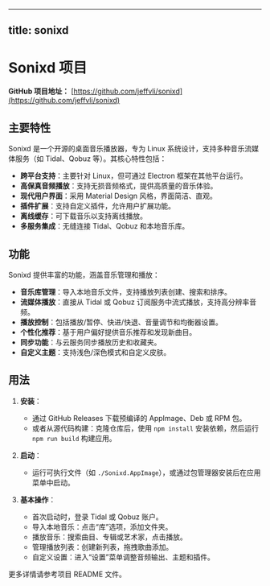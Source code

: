 
---
title: sonixd
---

# Sonixd 项目

**GitHub 项目地址：** [https://github.com/jeffvli/sonixd](https://github.com/jeffvli/sonixd)

## 主要特性
Sonixd 是一个开源的桌面音乐播放器，专为 Linux 系统设计，支持多种音乐流媒体服务（如 Tidal、Qobuz 等）。其核心特性包括：
- **跨平台支持**：主要针对 Linux，但可通过 Electron 框架在其他平台运行。
- **高保真音频播放**：支持无损音频格式，提供高质量的音乐体验。
- **现代用户界面**：采用 Material Design 风格，界面简洁、直观。
- **插件扩展**：支持自定义插件，允许用户扩展功能。
- **离线缓存**：可下载音乐以支持离线播放。
- **多服务集成**：无缝连接 Tidal、Qobuz 和本地音乐库。

## 功能
Sonixd 提供丰富的功能，涵盖音乐管理和播放：
- **音乐库管理**：导入本地音乐文件，支持播放列表创建、搜索和排序。
- **流媒体播放**：直接从 Tidal 或 Qobuz 订阅服务中流式播放，支持高分辨率音频。
- **播放控制**：包括播放/暂停、快进/快退、音量调节和均衡器设置。
- **个性化推荐**：基于用户偏好提供音乐推荐和发现新曲目。
- **同步功能**：与云服务同步播放历史和收藏夹。
- **自定义主题**：支持浅色/深色模式和自定义皮肤。

## 用法
1. **安装**：
   - 通过 GitHub Releases 下载预编译的 AppImage、Deb 或 RPM 包。
   - 或者从源代码构建：克隆仓库后，使用 `npm install` 安装依赖，然后运行 `npm run build` 构建应用。

2. **启动**：
   - 运行可执行文件（如 `./Sonixd.AppImage`），或通过包管理器安装后在应用菜单中启动。

3. **基本操作**：
   - 首次启动时，登录 Tidal 或 Qobuz 账户。
   - 导入本地音乐：点击“库”选项，添加文件夹。
   - 播放音乐：搜索曲目、专辑或艺术家，点击播放。
   - 管理播放列表：创建新列表，拖拽歌曲添加。
   - 自定义设置：进入“设置”菜单调整音频输出、主题和插件。

更多详情请参考项目 README 文件。